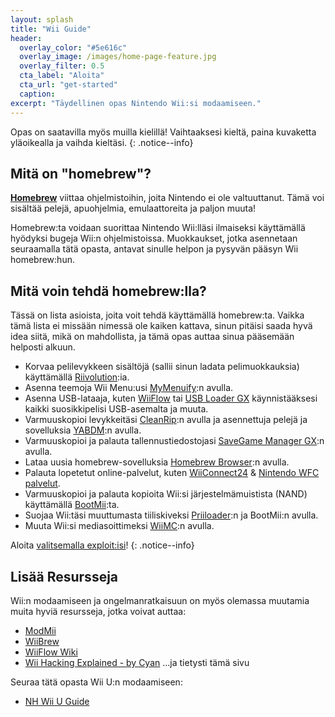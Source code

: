 ```yaml
---
layout: splash
title: "Wii Guide"
header:
  overlay_color: "#5e616c"
  overlay_image: /images/home-page-feature.jpg
  overlay_filter: 0.5
  cta_label: "Aloita"
  cta_url: "get-started"
  caption:
excerpt: "Täydellinen opas Nintendo Wii:si modaamiseen."
---
```


Opas on saatavilla myös muilla kielillä! Vaihtaaksesi kieltä, paina kuvaketta yläoikealla ja vaihda kieltäsi.
{: .notice--info}

## Mitä on "homebrew"?

[**Homebrew**](https://en.wikipedia.org/wiki/Homebrew_(video_games)) viittaa ohjelmistoihin, joita Nintendo ei ole valtuuttanut. Tämä voi sisältää pelejä, apuohjelmia, emulaattoreita ja paljon muuta!

Homebrew:ta voidaan suorittaa Nintendo Wii:lläsi ilmaiseksi käyttämällä hyödyksi bugeja Wii:n ohjelmistoissa. Muokkaukset, jotka asennetaan seuraamalla tätä opasta, antavat sinulle helpon ja pysyvän pääsyn Wii homebrew:hun.

## Mitä voin tehdä homebrew:lla?

Tässä on lista asioista, joita voit tehdä käyttämällä homebrew:ta. Vaikka tämä lista ei missään nimessä ole kaiken kattava, sinun pitäisi saada hyvä idea siitä, mikä on mahdollista, ja tämä opas auttaa sinua pääsemään helposti alkuun.

- Korvaa pelilevykkeen sisältöjä (sallii sinun ladata pelimuokkauksia) käyttämällä [Riivolution](http://www.wiibrew.org/wiki/Riivolution):ia.
- Asenna teemoja Wii Menu:usi [MyMenuify](themes):n avulla.
- Asenna USB-lataaja, kuten [WiiFlow](wiiflow) tai [USB Loader GX](usbloadergx) käynnistääksesi kaikki suosikkipelisi USB-asemalta ja muuta.
- Varmuuskopioi levykkeitäsi [CleanRip](/dump-games):n avulla ja asennettuja pelejä ja sovelluksia [YABDM](dump-wads):n avulla.
- Varmuuskopioi ja palauta tallennustiedostojasi [SaveGame Manager GX](https://wiidatabase.de/downloads/wii-tools/savegame-manager-gx-beta/):n avulla.
- Lataa uusia homebrew-sovelluksia [Homebrew Browser](hbb):n avulla.
- Palauta lopetetut online-palvelut, kuten [WiiConnect24](riiconnect24) & [Nintendo WFC palvelut](wiimmfi).
- Varmuuskopioi ja palauta kopioita Wii:si järjestelmämuistista (NAND) käyttämällä [BootMii](bootmii):ta.
- Suojaa Wii:täsi muuttumasta tiiliskiveksi [Priiloader](priiloader):n ja BootMii:n avulla.
- Muuta Wii:si mediasoittimeksi [WiiMC](http://www.wiimc.org/):n avulla.

Aloita [valitsemalla exploit:isi](get-started)!
{: .notice--info}

## Lisää Resursseja

Wii:n modaamiseen ja ongelmanratkaisuun on myös olemassa muutamia muita hyviä resursseja, jotka voivat auttaa:

- [ModMii](http://xflak.com/)
- [WiiBrew](https://wiibrew.org/)
- [WiiFlow Wiki](https://sites.google.com/site/wiiflowiki4/)
- [Wii Hacking Explained - by Cyan](https://gbatemp.net/threads/wii-hacking-explained.501605/) ...ja tietysti tämä sivu

Seuraa tätä opasta Wii U:n modaamiseen:
- [NH Wii U Guide](https://wiiu.hacks.guide)

